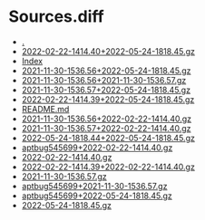 Sources.diff
========================

- [.](.)
- [2022-02-22-1414.40+2022-05-24-1818.45.gz](2022-02-22-1414.40+2022-05-24-1818.45.gz)
- [Index](Index)
- [2021-11-30-1536.56+2022-05-24-1818.45.gz](2021-11-30-1536.56+2022-05-24-1818.45.gz)
- [2021-11-30-1536.56+2021-11-30-1536.57.gz](2021-11-30-1536.56+2021-11-30-1536.57.gz)
- [2021-11-30-1536.57+2022-05-24-1818.45.gz](2021-11-30-1536.57+2022-05-24-1818.45.gz)
- [2022-02-22-1414.39+2022-05-24-1818.45.gz](2022-02-22-1414.39+2022-05-24-1818.45.gz)
- [README.md](README.md)
- [2021-11-30-1536.56+2022-02-22-1414.40.gz](2021-11-30-1536.56+2022-02-22-1414.40.gz)
- [2021-11-30-1536.57+2022-02-22-1414.40.gz](2021-11-30-1536.57+2022-02-22-1414.40.gz)
- [2022-05-24-1818.44+2022-05-24-1818.45.gz](2022-05-24-1818.44+2022-05-24-1818.45.gz)
- [aptbug545699+2022-02-22-1414.40.gz](aptbug545699+2022-02-22-1414.40.gz)
- [2022-02-22-1414.40.gz](2022-02-22-1414.40.gz)
- [2022-02-22-1414.39+2022-02-22-1414.40.gz](2022-02-22-1414.39+2022-02-22-1414.40.gz)
- [2021-11-30-1536.57.gz](2021-11-30-1536.57.gz)
- [aptbug545699+2021-11-30-1536.57.gz](aptbug545699+2021-11-30-1536.57.gz)
- [aptbug545699+2022-05-24-1818.45.gz](aptbug545699+2022-05-24-1818.45.gz)
- [2022-05-24-1818.45.gz](2022-05-24-1818.45.gz)
